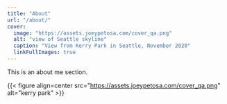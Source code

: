 ```yaml
---
title: "About"
url: "/about/"
cover:
  image: "https://assets.joeypetosa.com/cover_qa.png"
  alt: "view of Seattle skyline"
  caption: "View from Kerry Park in Seattle, November 2020"
  linkFullImages: true
---
```



This is an about me section.

{{< figure align=center src="https://assets.joeypetosa.com/cover_qa.png" alt="kerry park" >}}  